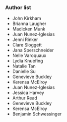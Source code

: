 ### Author list

* John Kirkham
* Brianna Laugher
* Madicken Munk
* Juan Nunez-Iglesias
* Jenni Rinker
* Clare Sloggett
* Jana Sperschneider
* Nelle Varoquaux
* Lydia Knuefing
* Natalie Tan
* Danielle Su
* Genevieve Buckley
* Kerensa McElroy
* Juan Nunez-Iglesias
* Jessica Harvey
* Arthur Read
* Genevieve Buckley
* Kerensa McElroy
* Benjamin Schwessinger

